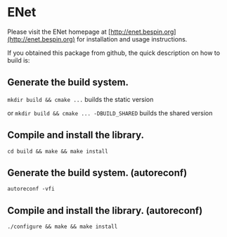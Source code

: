 # ENet
Please visit the ENet homepage at [http://enet.bespin.org](http://enet.bespin.org) for installation
and usage instructions.

If you obtained this package from github, the quick description on how to build
is:

## Generate the build system.

`mkdir build && cmake ...` builds the static version

or `mkdir build && cmake ... -DBUILD_SHARED` builds the shared version

## Compile and install the library.

`cd build && make && make install`

## Generate the build system. (autoreconf)

`autoreconf -vfi`

## Compile and install the library. (autoreconf)

`./configure && make && make install`


